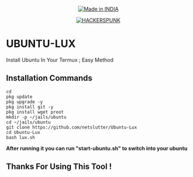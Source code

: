 <p align="center">
<a href="https://punkers.business.site"><img title="Made in INDIA" src="https://img.shields.io/badge/MADE%20IN-INDIA-SCRIPT?colorA=%23ff8100&colorB=%23017e40&colorC=%23ff0000&style=for-the-badge"></a>
</p>
</p>
<p align="center">
<a href="https://punkers.business.site"><img title="HACKERSPUNK" src="https://img.shields.io/badge/Network-Slutter-green?style=for-the-badge&logo=appveyor"></a>
</p>

# **UBUNTU-LUX**
Install Ubuntu In Your Termux ; Easy Method

## Installation Commands
```
cd
pkg update
pkg upgrade -y
pkg install git -y
pkg install wget proot
mkdir -p ~/jails/ubuntu
cd ~/jails/ubuntu
git clone https://github.com/netslutter/Ubuntu-Lux
cd Ubuntu-Lux
bash lux.sh
````

**After running it you can run "start-ubuntu.sh" to switch into your ubuntu**

## Thanks For Using This Tool !
